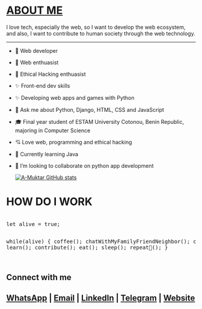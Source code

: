 <lin href="https://cdnjs.cloudflare.com/ajax/libs/font-awesome/5.15.4/css/all.min.css">
<h1><a href="https://github.com/A-Muktar">  ABOUT ME </a></h1>

   I love tech, especially the web, so I want to develop the web ecosystem, and also, I want to contribute to human society through the web technology.  
            <hr /> 
- 🎡 Web developer
- 🎇 Web enthuasist
- 🎇 Ethical Hacking enthuasist 
- ✨ Front-end dev skills
- ✨ Developing web apps and games with Python 
- 💬 Ask me about Python, Django, HTML, CSS and JavaScript
- 🎓 Final year student of ESTAM University Cotonou, Benin Republic, majoring in Computer Science
- 💘 Love web, programming and ethical hacking 
- 💎 Currently learning Java
- 💞️ I’m looking to collaborate on python app development 
   
   
   [![A-Muktar GitHub stats](https://github-readme-stats.vercel.app/api?username=A-Muktar)](https://github.com/A-Muktar/github-readme-stats)


<h1>HOW DO I WORK</h1>
<pre>  
let alive = true;

while(alive) {
  coffee();
  chatWithMyFamilyFriendNeighbor();
  code();
  learn();
  contribute();
  eat();
  sleep();
  repeat💫();
}

</pre>

<h2>Connect with me</h2>
<h2>
<a href="https://wa.me/+23408102075944"><i class="fa-brands fa-whatsApp"></i>WhatsApp</a> |
<a href="mailto:techlead.in@gmail.com">Email</a> |
<a href="https://www.linkedin.com/in/muktar-aliyu-988840239">LinkedIn</a> |
<a href="https://t.me/Amuktar1">Telegram</a> |
<a href="https://amuktar.netlify.app">Website</a>
</h2>
<!---
A-Muktar/A-Muktar is a ✨ special ✨ repository because its `README.md` (this file) appears on your GitHub profile.
You can click the Preview link to take a look at your changes.
--->
